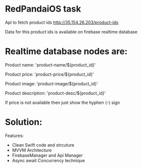 # RedPandaiOS task

Api to fetch product ids http://35.154.26.203/product-ids

Data for this product ids is available on firebase realtime database

# Realtime database nodes are:

Product name: 'product-name/${product_id}'

Product price: 'product-price/${product_id}'

Product image: 'product-image/${product_id}'

Product description: 'product-desc/${product_id}'
    
If price is not available then just show the hyphen (-) sign

# Solution:
Features: 
- Clean Swift code and strcuture
- MVVM Architecture
- FirebaseManager and Api Manager
- Async await Concurrency technique
